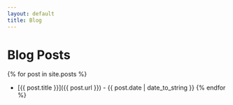 ```yaml
---
layout: default
title: Blog
---
```


# Blog Posts

{% for post in site.posts %}
- [{{ post.title }}]({{ post.url }}) - {{ post.date | date_to_string }}
{% endfor %}